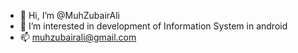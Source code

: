 - 👋 Hi, I’m @MuhZubairAli
- 👀 I’m interested in development of Information System in android
- 📫 muhzubairali@gmail.com

<!---
MuhZubairAli/MuhZubairAli is a ✨ special ✨ repository because its `README.md` (this file) appears on your GitHub profile.
You can click the Preview link to take a look at your changes.
--->
